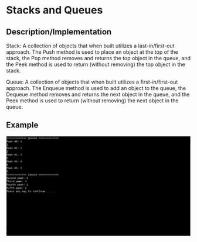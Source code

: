 # Stacks and Queues

## Description/Implementation

Stack: A collection of objects that when built utilizes a last-in/first-out approach. The Push method is used to place an object at the top of the stack, the Pop method removes and returns the top object in the queue,  and the Peek method is used to return (without removing) the top object in the stack. 

Queue: A collection of objects that when built utilizes a first-in/first-out approach.  The Enqueue method is used to add an object to the queue, the Dequeue method removes and returns the next object in the queue, and the Peek method is used to return (without removing) the next object in the queue. 

## Example

![White Board](https://github.com/chillbnel/Data-Structures-and-Algorithms/blob/master/Data-Structures/StacksAndQueues/ScreenShotI2.png)
 
